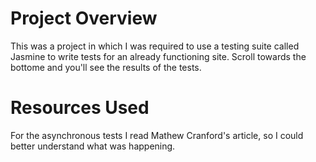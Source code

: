 # Project Overview

This was a project in which I was required to use a testing suite called Jasmine
to write tests for an already functioning site. Scroll towards the bottome and you'll see the results of the tests.

# Resources Used
For the asynchronous tests I read Mathew Cranford's article, so I could better understand
what was happening.
